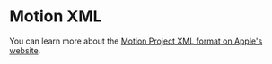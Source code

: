 # Motion XML

You can learn more about the [Motion Project XML format on Apple's website](https://developer.apple.com/library/archive/documentation/AppleApplications/Conceptual/motion_XML_guide/Overview/Overview.html#//apple_ref/doc/uid/TP40007455-CH4-SW4).